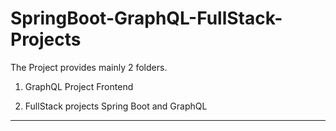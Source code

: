 # SpringBoot-GraphQL-FullStack-Projects

The Project provides mainly  2 folders.

1. GraphQL Project Frontend

2. FullStack projects Spring Boot and GraphQL 
--------------------------
